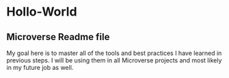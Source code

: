 # Hollo-World
## Microverse Readme file

My goal here is to master all of the tools and best practices I have learned in previous steps. I will be using them in all Microverse projects and most likely in my future job as well.
